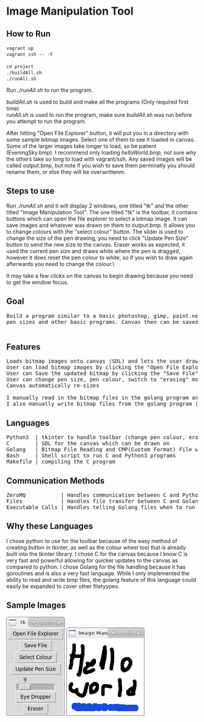 # Image Manipulation Tool

## How to Run
```
vagrant up
vagrant ssh -- -Y

cd project
./buildAll.sh
./runAll.sh
```
Run *./runAll.sh* to run the program.


*buildAll.sh* is used to build and make all the programs (Only required first time)\
*runAll.sh* is used to run the program, make sure *buildAll.sh* was run before you attempt to run the program.

After hitting "Open File Explorer" button, it will put you in a directory with some sample bitmap images. Select one of them to see it loaded in canvas. Some of the larger images take longer to load, so be patient (EveningSky.bmp). I recommend only loading *helloWorld.bmp*, not sure why the others take so long to load with vagrant/ssh.
Any saved images will be called output.bmp, but note if you wish to save them perminatly you should rename them, or else they will be overwrittenm. 

## Steps to use
Run *./runAll.sh* and ti will display 2 windows, one titled "tk" and the other titled "Image Manipulation Tool". The one titled "tk" is the toolbar, it contains buttons which can open the file explorer to select a bitmap image. It can save images and whatever was drawn on them to *output.bmp*. It allows you to change colours with the "select colour" button. The slider is used to change the size of the pen drawing, you need to click "Update Pen Size" button to send the new size to the canvas. Eraser works as expected, it used the current pen size and draws white where the pen is dragged, however it does reset the pen colour to white, so if you wish to draw again afterwards you need to change the colour.\

It may take a few clicks on the canvas to begin drawing because you need to get the window focus.

## Goal
<pre>
Build a program similar to a basic photoshop, gimp, paint.net or paint tool. Can draw on a canvas of loaded images, change
pen sizes and other basic programs. Canvas then can be saved as a bitmap, or bitmap can be loaded in and drawn on.

</pre>

## Features
<pre>
Loads bitmap images onto canvas (SDL) and lets the user draw on them.
User can load bitmap images by clicking the "Open File Explorer" button in the toolbar, which will open a window exploerer
User can Save the updated bitmap by clicking the "Save File" button in the toolbar, which will save the file in output.bmp
User can change pen size, pen colour, switch to "erasing" mode
Canvas automatically re-sizes

I manually read in the bitmap files in the golang program and write it to my own file format, which seperates the header from the data and stores them in seperate files. These files are then read by C and stored in structures within that language. 
I also manually write bitmap files from the golang program (which is called by C program with filename as the argument).
</pre>


## Languages
<pre>
Python3  | tkinter to handle toolbar (change pen colour, eraser, size of pen
C        | SDL for the canvas which can be drawn on 
Golang   | Bitmap File Reading and CMP(Custom Format) File writing. CMP file Reading and BMP file Writing
Bash     | Shell script to run C and Python3 programs 
Makefile | compiling the C program
</pre>

## Communication Methods
<pre>
ZeroMQ           | Handles communication between C and Python (2-way) - Sends information about toolbar changes
Files            | Handles file transfer between C and Golang (2-way) - Sends CMP file from Golang to C to be displayed on screen, sends CMP from C to Golang
Executable Calls | Handles telling Golang files when to run and handle files given to it (1-way)
</pre>

## Why these Languages
I chose python to use for the toolbar because of the easy method of creating button in tkinter, as well as the colour wheel tool that is already built into the tkinter library. I chose C for the canvas because I know C is very fast and powerful allowing for quicker updates to the canvas as compared to python. I chose Golang for the file handling because it has goroutines and is also a very fast language. While I only implemented the ability to read and write bmp files, the golang feature of this language could easily be expanded to cover other filetyypes.

## Sample Images
![Toolbar](ToolBar.png)
![Canvas](Canvas.png)

